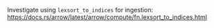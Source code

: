 Investigate using `lexsort_to_indices` for ingestion: https://docs.rs/arrow/latest/arrow/compute/fn.lexsort_to_indices.html
